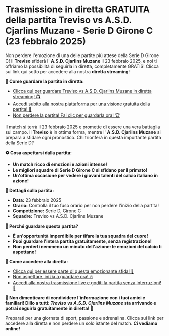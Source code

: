 # Trasmissione in diretta GRATUITA della partita Treviso vs A.S.D. Cjarlins Muzane - Serie D Girone C (23 febbraio 2025)

Non perdere l'emozione di una delle partite più attese della Serie D Girone C! Il **Treviso** sfiderà l' **A.S.D. Cjarlins Muzane** il 23 febbraio 2025, e noi ti offriamo la possibilità di seguirla in diretta, completamente GRATIS! Clicca sui link qui sotto per accedere alla nostra **diretta streaming**!

**🔴 Come guardare la partita in diretta:**

- [Clicca qui per guardare Treviso vs A.S.D. Cjarlins Muzane in diretta streaming! 📺](https://tinyurl.com/livestreamfreeo?st=Treviso+vs+A.S.D.+Cjarlins+Muzane&si=gh)
- [Accedi subito alla nostra piattaforma per una visione gratuita della partita! 🎥](https://tinyurl.com/livestreamfreeo?st=Treviso+vs+A.S.D.+Cjarlins+Muzane&si=gh)
- [Non perdere la partita! Fai clic per guardarla ora! 🏆](https://tinyurl.com/livestreamfreeo?st=Treviso+vs+A.S.D.+Cjarlins+Muzane&si=gh)

Il match si terrà il 23 febbraio 2025 e promette di essere una vera battaglia sul campo. Il **Treviso** è in ottima forma, mentre l' **A.S.D. Cjarlins Muzane** si prepara a sfidare ogni pronostico. Chi trionferà in questa importante partita della Serie D?

**⚽ Cosa aspettarsi dalla partita:**

- **Un match ricco di emozioni e azioni intense!**
- **Le migliori squadre di Serie D Girone C si sfidano per il primato!**
- **Un'ottima occasione per vedere i giovani talenti del calcio italiano in azione!**

**📅 Dettagli sulla partita:**

- **Data:** 23 febbraio 2025
- **Orario:** Controlla il tuo fuso orario per non perdere l'inizio della partita!
- **Competizione:** Serie D, Girone C
- **Squadre:** Treviso vs A.S.D. Cjarlins Muzane

**🌟 Perché guardare questa partita?**

- **È un'opportunità imperdibile per tifare la tua squadra del cuore!**
- **Puoi guardare l'intera partita gratuitamente, senza registrazione!**
- **Non perderti nemmeno un minuto dell'azione: le emozioni del calcio ti aspettano!**

**🚀 Come accedere alla diretta:**

- [Clicca qui per essere parte di questa emozionante sfida! 🎯](https://tinyurl.com/livestreamfreeo?st=Treviso+vs+A.S.D.+Cjarlins+Muzane&si=gh)
- [Non aspettare, inizia a guardare ora! 🔥](https://tinyurl.com/livestreamfreeo?st=Treviso+vs+A.S.D.+Cjarlins+Muzane&si=gh)
- [Accedi alla nostra trasmissione live e goditi la partita senza interruzioni! 🏅](https://tinyurl.com/livestreamfreeo?st=Treviso+vs+A.S.D.+Cjarlins+Muzane&si=gh)

**🎉 Non dimenticare di condividere l'informazione con i tuoi amici e familiari! Dillo a tutti: _Treviso vs A.S.D. Cjarlins Muzane_ sta arrivando e potrai seguirla gratuitamente in diretta! 📣**

Preparati per una giornata di sport, passione e adrenalina. Clicca sui link per accedere alla diretta e non perdere un solo istante del match. **Ci vediamo online!**
